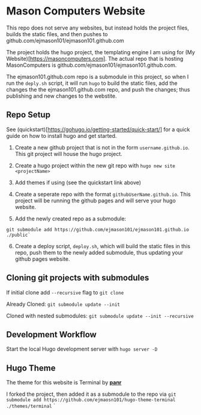 # Mason Computers Website

This repo does not serve any websites, but instead holds the project files, builds the static files, and then pushes to github.com/ejmason101/ejmason101.github.com

The project holds the hugo project, the templating engine I am using for (My Website)[https://masoncomputers.com]. The actual repo that is hosting MasonComputers is github.com/ejmason101/ejmason101.github.com.

The ejmason101.github.com repo is a submodule in this project, so when I run the `deply.sh` script, it will run `hugo` to build the static files, add the changes the the ejmason101.github.com repo, and push the changes; thus publishing and new changes to the webstite.

## Repo Setup

See (quickstart)[https://gohugo.io/getting-started/quick-start/] for a quick guide on how to install hugo and get started.

1. Create a new github project that is not in the form `username.github.io`. This git project will house the hugo project.

2. Create a hugo project within the new git repo with `hugo new site <projectName>`

3. Add themes if using (see the quickstart link above)

4. Create a seperate repo with the format `githubUserName.github.io`. This project will be running the github pages and will serve your hugo website.

5. Add the newly created repo as a submodule:

```
git submodule add https://github.com/ejmason101/ejmason101.github.io ./public`
```

6. Create a deploy script, `deploy.sh`, which will build the static files in this repo, push them to the newly added submodule, thus updating your github pages website. 



## Cloning git projects with submodules

If initial clone add `--recursive` flag to `git clone`

Already Cloned: `git submodule update --init`

Cloned with nested submodules: `git submodule update --init --recursive`

## Development Workflow

Start the local Hugo development server with `hugo server -D`

## Hugo Theme

The theme for this website is Terminal by [**panr**](https://github.com/panr/hugo-theme-terminal)

I forked the project, then added it as a submodule to the repo via `git submodule add https://github.com/ejmaosn101/hugo-theme-terminal ./themes/terminal`
`
